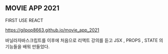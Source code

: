 ## MOVIE APP 2021

FIRST USE REACT

https://gilpop8663.github.io/movie_app_2021 

바닐라자바스크립트를 이후에 처음으로 리액트 강의를 듣고 JSX , PROPS , STATE 의 기능들을 배워 만들었다.